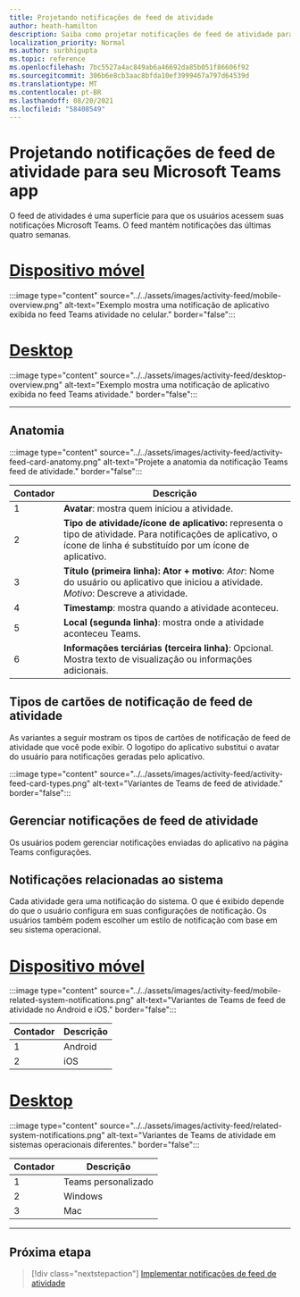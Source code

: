 ```yaml
---
title: Projetando notificações de feed de atividade
author: heath-hamilton
description: Saiba como projetar notificações de feed de atividade para seu aplicativo Teams e obter o kit Microsoft Teams interface do usuário.
localization_priority: Normal
ms.author: surbhigupta
ms.topic: reference
ms.openlocfilehash: 7bc5527a4ac849ab6a46692da85b051f86606f92
ms.sourcegitcommit: 306b6e8cb3aac8bfda10ef3999467a797d64539d
ms.translationtype: MT
ms.contentlocale: pt-BR
ms.lasthandoff: 08/20/2021
ms.locfileid: "58408549"
---
```

# <a name="designing-activity-feed-notifications-for-your-microsoft-teams-app"></a>Projetando notificações de feed de atividade para seu Microsoft Teams app

O feed de atividades é uma superfície para que os usuários acessem suas notificações Microsoft Teams. O feed mantém notificações das últimas quatro semanas.

# <a name="mobile"></a>[Dispositivo móvel](#tab/mobile)

:::image type="content" source="../../assets/images/activity-feed/mobile-overview.png" alt-text="Exemplo mostra uma notificação de aplicativo exibida no feed Teams atividade no celular." border="false":::

# <a name="desktop"></a>[Desktop](#tab/desktop)

:::image type="content" source="../../assets/images/activity-feed/desktop-overview.png" alt-text="Exemplo mostra uma notificação de aplicativo exibida no feed Teams atividade." border="false":::

---

## <a name="anatomy"></a>Anatomia

:::image type="content" source="../../assets/images/activity-feed/activity-feed-card-anatomy.png" alt-text="Projete a anatomia da notificação Teams feed de atividade." border="false":::

|Contador|Descrição|
|----------|-----------|
|1|**Avatar**: mostra quem iniciou a atividade.|
|2|**Tipo de atividade/ícone de aplicativo:** representa o tipo de atividade. Para notificações de aplicativo, o ícone de linha é substituído por um ícone de aplicativo.|
|3|**Título (primeira linha): Ator + motivo**: *Ator*: Nome do usuário ou aplicativo que iniciou a atividade. *Motivo*: Descreve a atividade.|
|4 |**Timestamp**: mostra quando a atividade aconteceu.|
|5 |**Local (segunda linha)**: mostra onde a atividade aconteceu Teams.|
|6 |**Informações terciárias (terceira linha)**: Opcional. Mostra texto de visualização ou informações adicionais.|

## <a name="types-of-activity-feed-notification-cards"></a>Tipos de cartões de notificação de feed de atividade

As variantes a seguir mostram os tipos de cartões de notificação de feed de atividade que você pode exibir. O logotipo do aplicativo substitui o avatar do usuário para notificações geradas pelo aplicativo.

:::image type="content" source="../../assets/images/activity-feed/activity-feed-card-types.png" alt-text="Variantes de Teams de feed de atividade." border="false":::

## <a name="manage-activity-feed-notifications"></a>Gerenciar notificações de feed de atividade

Os usuários podem gerenciar notificações enviadas do aplicativo na página Teams configurações.

## <a name="related-system-notifications"></a>Notificações relacionadas ao sistema

Cada atividade gera uma notificação do sistema. O que é exibido depende do que o usuário configura em suas configurações de notificação. Os usuários também podem escolher um estilo de notificação com base em seu sistema operacional.

# <a name="mobile"></a>[Dispositivo móvel](#tab/mobile)

:::image type="content" source="../../assets/images/activity-feed/mobile-related-system-notifications.png" alt-text="Variantes de Teams de feed de atividade no Android e iOS." border="false":::

|Contador|Descrição|
|----------|-----------|
|1|Android|
|2|iOS|

# <a name="desktop"></a>[Desktop](#tab/desktop)

:::image type="content" source="../../assets/images/activity-feed/related-system-notifications.png" alt-text="Variantes de Teams de atividade em sistemas operacionais diferentes." border="false":::

|Contador|Descrição|
|----------|-----------|
|1|Teams personalizado|
|2|Windows|
|3|Mac|

---

## <a name="next-step"></a>Próxima etapa

> [!div class="nextstepaction"]
> [Implementar notificações de feed de atividade](/graph/teams-send-activityfeednotifications)
